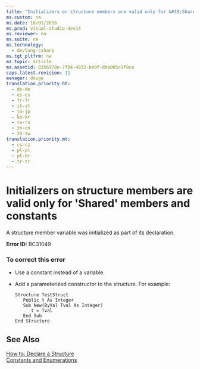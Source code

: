 ```yaml
---
title: "Initializers on structure members are valid only for &#39;Shared&#39; members and constants"
ms.custom: na
ms.date: 10/01/2016
ms.prod: visual-studio-dev14
ms.reviewer: na
ms.suite: na
ms.technology: 
  - devlang-csharp
ms.tgt_pltfrm: na
ms.topic: article
ms.assetid: 8356978e-7f84-4932-be0f-dda005c9f8ca
caps.latest.revision: 11
manager: douge
translation.priority.ht: 
  - de-de
  - es-es
  - fr-fr
  - it-it
  - ja-jp
  - ko-kr
  - ru-ru
  - zh-cn
  - zh-tw
translation.priority.mt: 
  - cs-cz
  - pl-pl
  - pt-br
  - tr-tr
---
```

# Initializers on structure members are valid only for &#39;Shared&#39; members and constants
A structure member variable was initialized as part of its declaration.  
  
 **Error ID:** BC31049  
  
### To correct this error  
  
-   Use a constant instead of a variable.  
  
-   Add a parameterized constructor to the structure. For example:  
  
    ```  
    Structure TestStruct  
       Public t As Integer  
       Sub New(ByVal Tval As Integer)  
          t = Tval  
       End Sub  
    End Structure  
    ```  
  
## See Also  
 [How to: Declare a Structure](../Topic/How%20to:%20Declare%20a%20Structure%20\(Visual%20Basic\).md)   
 [Constants and Enumerations](../Topic/Constants%20and%20Enumerations%20in%20Visual%20Basic.md)